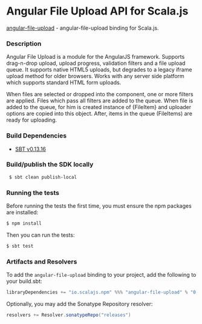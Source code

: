 Angular File Upload API for Scala.js
================================
[angular-file-upload](https://www.npmjs.com/package/angular-file-upload) - angular-file-upload binding for Scala.js.

### Description

Angular File Upload is a module for the AngularJS framework. Supports drag-n-drop upload, upload progress, 
validation filters and a file upload queue. It supports native HTML5 uploads, but degrades to a legacy iframe 
upload method for older browsers. Works with any server side platform which supports standard HTML form uploads.

When files are selected or dropped into the component, one or more filters are applied. Files which pass all filters 
are added to the queue. When file is added to the queue, for him is created instance of {FileItem} and uploader 
options are copied into this object. After, items in the queue (FileItems) are ready for uploading.

### Build Dependencies

* [SBT v0.13.16](http://www.scala-sbt.org/download.html)

### Build/publish the SDK locally

```bash
 $ sbt clean publish-local
```

### Running the tests

Before running the tests the first time, you must ensure the npm packages are installed:

```bash
$ npm install
```

Then you can run the tests:

```bash
$ sbt test
```

### Artifacts and Resolvers

To add the `angular-file-upload` binding to your project, add the following to your build.sbt:  

```sbt
libraryDependencies += "io.scalajs.npm" %%% "angular-file-upload" % "0.4.2"
```

Optionally, you may add the Sonatype Repository resolver:

```sbt   
resolvers += Resolver.sonatypeRepo("releases") 
```